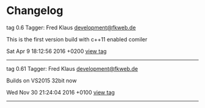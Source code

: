 # Changelog
tag 0.6
Tagger: Fred Klaus <development@fkweb.de>

This is the first version build with c++11 enabled comiler

Sat Apr 9 18:12:56 2016 +0200 
[view tag](https://github.com/raldus/roland/commit/0f6a55a7cd2583c3026b57c94a036062b44d3df1) 

***

tag 0.61
Tagger: Fred Klaus <development@fkweb.de>

Builds on VS2015 32bit now

Wed Nov 30 21:24:04 2016 +0100 
[view tag](https://github.com/raldus/roland/commit/8dc859b4838b1a4339a0a6c5af0e039ad11d83c6) 

***
